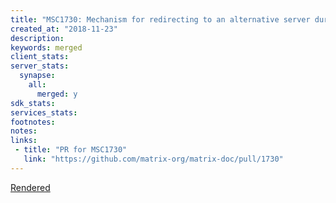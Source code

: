 ```yaml
---
title: "MSC1730: Mechanism for redirecting to an alternative server during login"
created_at: "2018-11-23"
description:
keywords: merged
client_stats:
server_stats:
  synapse:
    all:
      merged: y
sdk_stats:
services_stats:
footnotes:
notes:
links:
 - title: "PR for MSC1730"
   link: "https://github.com/matrix-org/matrix-doc/pull/1730"
---
```

[Rendered](https://github.com/matrix-org/matrix-doc/blob/rav/proposal/cs_api_in_login/proposals/1730-cs-api-in-login-response.md)
